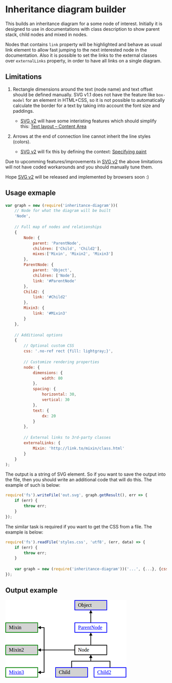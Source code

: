 # Inheritance diagram builder

This builds an inheritance diagram for a some node of interest. Initially it is designed to use in documentations with class description to show parent stack, child nodes and mixed in nodes.

Nodes that contains `link` property will be highlighted and behave as usual link element to allow fast jumping to the next interested node in the documentation. Also it is possible to set the links to the external classes over `externalLinks` property, in order to have all links on a single diagram.


## Limitations

1. Rectangle dimensions around the text (node name) and text offset should be defined manually. SVG v1.1 does not have the feature like `box-model` for an element in HTML+CSS, so it is not possible to automatically calculate the border for a text by taking into account the font size and paddings.

	* [SVG v2](https://www.w3.org/TR/2016/CR-SVG2-20160915/Overview.html) will have some interisting features which should simplify this: [Text layout – Content Area](https://www.w3.org/TR/2016/CR-SVG2-20160915/text.html#TextLayoutContentArea)

1. Arrows at the end of connection line cannot inherit the line styles (colors).

	* [SVG v2](https://www.w3.org/TR/2016/CR-SVG2-20160915/Overview.html) will fix this by defining the context: [Specifying paint](https://www.w3.org/TR/2016/CR-SVG2-20160915/painting.html#TermContextElement)

Due to upcomming features/improvements in [SVG v2](https://www.w3.org/TR/2016/CR-SVG2-20160915/Overview.html) the above limitations will not have coded workarounds and you should manually tune them.

Hope [SVG v2](https://www.w3.org/TR/2016/CR-SVG2-20160915/Overview.html) will be released and implemented by browsers soon :)


## Usage exmaple

```js
var graph = new (require('inheritance-diagram'))(
	// Node for what the diagram will be built
	'Node',

	// Full map of nodes and relationships
	{
		Node: {
			parent: 'ParentNode',
			children: ['Child', 'Child2'],
			mixes:['Mixin', 'Mixin2', 'Mixin3']
		},
		ParentNode: {
			parent: 'Object',
			children: ['Node'],
			link: '#ParentNode'
		},
		Child2: {
			link: '#Child2'
		},
		Mixin3: {
			link: '#Mixin3'
		}
	},
	
	// Additional options
	{
		// Optional custom CSS
		css: '.no-ref rect {fill: lightgray;}',

		// Customize rendering properties
		node: {
			dimensions: {
				width: 80
			},
			spacing: {
				horizontal: 30,
				vertical: 30
			},
			text: {
				dx: 20
			}
		},

		// External links to 3rd-party classes
		externalLinks: {
			Mixin: 'http://link.to/mixin/class.html'
		}
	}
);
```

The output is a string of SVG element. So if you want to save the output into the file, then you should write an additional code that will do this. The example of such is below:

```js
require('fs').writeFile('out.svg', graph.getResult(), err => {
	if (err) {
		throw err;
	}
});
```

The similar task is required if you want to get the CSS from a file. The example is below:

```js
require('fs').readFile('styles.css', 'utf8', (err, data) => {
	if (err) {
		throw err;
	}

	var graph = new (require('inheritance-diagram'))('...', {...}, {css: data});
});
```


## Output example

![Example of an inheritance diagram](example.png)
